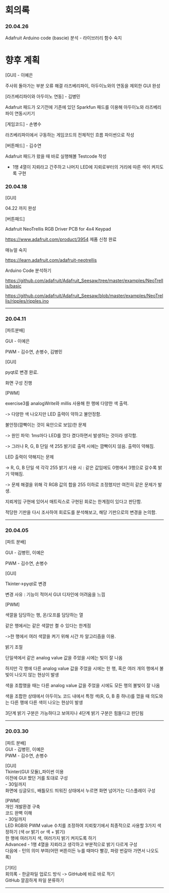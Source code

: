 
# 회의록
### 20.04.26

Adafruit Arduino code (bascie) 분석 - 라이브러리 함수 숙지

# 향후 계획

[GUI] - 이예은

주사위 돌아가는 부분 오류 해결
라즈베리파이, 아두이노와의 연동을 제외한 GUI 완성 

[라즈베리파이와 아두이노 연동] - 김병민

Adafruit 패드가 오기전에 기존에 있던 Sparkfun 패드를 이용해
아두이노와 라즈베리파이 연동시키기

[게임코드] - 손병수

라즈베리파이에서 구동하는 게임코드의 전체적인 흐름 파이썬으로 작성

[버튼패드] - 김수연

Adafruit 패드가 왔을 때 바로 실행해볼 Testcode 작성
- 1행 4열이 지뢰라고 간주하고 나머지 LED에 지뢰로부터의 거리에 따른 색이 켜지도록 구현

### 20.04.18

[GUI]

04.22 까지 완성

[버튼패드]

Adafruit NeoTrellis RGB Driver PCB for 4x4 Keypad

https://www.adafruit.com/product/3954 제품 신청 완료


매뉴얼 숙지

https://learn.adafruit.com/adafruit-neotrellis


Arduino Code 분석하기

https://github.com/adafruit/Adafruit_Seesaw/tree/master/examples/NeoTrellis/basic

https://github.com/adafruit/Adafruit_Seesaw/blob/master/examples/NeoTrellis/ripples/ripples.ino

***

### 20.04.11
[파트분배]

GUI - 이예은

PWM - 김수연, 손병수, 김병민


[GUI]

pyqt로 변경 완료.

화면 구성 진행


[PWM]

exercise3를 analogWrite와 millis 사용해 한 행에 다양한 색 출력.

-> 다양한 색 나오지만 LED 출력이 약하고 불안정함.



불안정(깜빡이는 것이 육안으로 보임)한 문제

  -> 원인 파악: 1ms마다 LED를 껐다 켰다하면서 발생하는 것이라 생각함.
  
  -> 그러나 R, G, B 단일 색 255 밝기로 출력 시에는 깜빡이지 않음. 출력이 약해짐.

LED 출력이 약해지는 문제

  -> R, G, B 단일 색 각각 255 밝기 사용 시 : 같은 값임에도 0행에서 3행으로 갈수록 밝기 약해짐.
  
  -> 문제 해결을 위해 각 RGB 값의 합을 255 이하로 조정했지만 여전히 같은 문제가 발생.


지뢰게임 구현에 있어서 매트릭스로 구현된 회로는 한계점이 있다고 판단함.

적당한 기판을 다시 조사하여 회로도를 분석해보고, 해당 기판으로의 변경을 논의함.


***

### 20.04.05
[파트 분배]

GUI - 김병민, 이예은

PWM - 김수연, 손병수

[GUI]

Tkinter->pyqt로 변경

변경 사유 : 기능이 적어서 GUI 디자인에 어려움을 느낌


[PWM]

색깔을 담당하는 행, 온/오프를 담당하는 열

같은 행에서는 같은 색깔만 켤 수 있다는 한계점

->한 행에서 여러 색깔을 켜기 위해 시간 차 알고리즘을 이용.

밝기 조절

단일색에서 같은 analog value 값을 주었을 시에는 빛이 잘 나옴

하지만 각 행에 다른 analog value 값을 주었을 시에는 한 행, 혹은 여러 개의 행에서 불빛이 나오지 않는 현상이 발생

색을 조합했을 때는 다른 analog value 값을 주었을 시에도 모든 행의 불빛이 잘 나옴

색을 조합한 상태에서 아두이노 코드 내에서 특정 색(R, G, B 중 하나)를 껐을 때 의도와는 다른 행에 다른 색이 나오는 현상이 발생

3단계 밝기 구분은 가능하다고 보여지나 4단계 밝기 구분은 힘들다고 판단됨

---

### 20.03.30
[파트 분배]   
GUI - 김병민, 이예은   
PWM - 김수연, 손병수   

[GUI]   
Tkinter(GUI 모듈)_파이썬 이용   
이전에 GUI 짰던 거를 토대로 구성   
\- 30일까지   
화면에 싱글모드, 배틀모드 띄워진 상태에서 누르면 화면 넘어가는 디스플레이 구성

[PWM]   
개인 개발환경 구축   
코드 완벽 이해   
\- 30일까지   
LED RGB와 PWM value 수치를 조정하여 지뢰찾기에서 최종적으로 사용할 3가지 색 정하기 (색 or 밝기 or 색 + 밝기)   
한 행에 여러가지 색, 여러가지 밝기 켜지도록 하기   
Advanced - 1행 4열을 지뢰라고 생각하고 부분적으로 밝기 다르게 구성   
다음에 - 턴의 의미 부여(어떤 버튼이든 누를 때마다 빨강, 파랑 번갈아 가면서 나오도록)   

[기타]   
회의록 - 한글파일 업로드 방식 -> GitHub에 바로 바로 적기   
GitHub 깔끔하게 파일 분류하기
***
